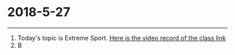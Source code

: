 2018-5-27
===
***

1. Today's topic is Extreme Sport. [Here is the video record of the class link](http://joinclassroom.quanshi.com/record/index/3084465/Z230XtLlTV8NFcPGvOgn1QJomd6kyerU/d20e7846288d6880afe7aa0082493e77ed1112bb/0)
2. B